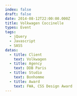 ```yaml
---
index: false
draft: false
date: 2014-08-12T22:00:00.000Z
title: Volkwagen Coccinelle
types: Event
tags:
  - jQuery
  - Javascript
  - SASS
datas:
  - title: Client
    text: Volkwagen
  - title: Agency
    text: DDB Paris
  - title: Studio
    text: Bonhomme
  - title: Award
    text: FWA, CSS Design Award
---
```


